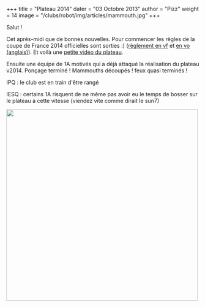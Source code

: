 +++
title = "Plateau 2014"
dater = "03 Octobre 2013"
author = "Pizz"
weight = 14
image = "/clubs/robot/img/articles/mammouth.jpg"
+++

<p>
	Salut !</p>
<p>
	<span>Cet apr&egrave;s-midi que de bonnes nouvelles. Pour commencer les r&egrave;gles de la coupe de France 2014 officielles sont sorties :) (</span><a href="http://www.planete-sciences.org/robot/data/file/coupe/2014/Rules2014%20-%20Version%20finale%20-%20Eurobot.pdf" target="_blank">r&egrave;glement en vf</a><span>&nbsp;et&nbsp;</span><a href="http://www.planete-sciences.org/robot/data/file/coupe/2014/Eurobot2014_Rules_EN_Final_Version.pdf" target="_blank">en vo (anglais)</a><span>). Et voil&agrave; une&nbsp;</span><a href="http://www.youtube.com/watch?v=KO_0HAjMCcI" target="_blank">petite vid&eacute;o du plateau</a><span>.</span></p>
<p>
	<span>Ensuite une &eacute;quipe de 1A motiv&eacute;s qui a d&eacute;j&agrave; attaqu&eacute; la r&eacute;alisation du plateau v2014. Pon&ccedil;age termin&eacute; ! Mammouths d&eacute;coup&eacute;s ! feux quasi termin&eacute;s !</span></p>
<p>
	<span>IPQ :&nbsp;</span><span>le club est en train d&#39;&ecirc;tre rang&eacute;</span></p>
<p>
	<span>IESQ :&nbsp;</span><span>certains 1A risquent de ne m&ecirc;me pas avoir eu le temps de bosser sur le plateau &agrave; cette vitesse (viendez vite comme dirait le sun7)</span></p>
<p>
	<span><img src="/clubs/robot/img/articles/mammouth.jpg" style="float:left" width="500" /></span></p>
